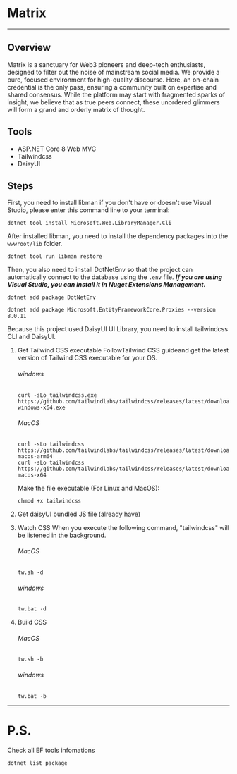# Matrix
---

## Overview
Matrix is a sanctuary for Web3 pioneers and deep-tech enthusiasts, designed to filter out the noise of mainstream social media. We provide a pure, focused environment for high-quality discourse. Here, an on-chain credential is the only pass, ensuring a community built on expertise and shared consensus. While the platform may start with fragmented sparks of insight, we believe that as true peers connect, these unordered glimmers will form a grand and orderly matrix of thought.

## Tools
- ASP\.NET Core 8 Web MVC
- Tailwindcss
- DaisyUI

## Steps
First, you need to install libman if you don't have or doesn't use Visual Studio, please enter this command line to your terminal:
```
dotnet tool install Microsoft.Web.LibraryManager.Cli
```
After installed libman, you need to install the dependency packages into the `wwwroot/lib` folder.
```
dotnet tool run libman restore
```
Then, you also need to install DotNetEnv so that the project can automatically connect to the database using the `.env` file.
<i><b>If you are using Visual Studio, you can install it in Nuget Extensions Management.</b></i>
```
dotnet add package DotNetEnv
```
```
dotnet add package Microsoft.EntityFrameworkCore.Proxies --version 8.0.11
```
Because this project used DaisyUI UI Library, you need to install tailwindcss CLI and DaisyUI.<br>

  1. Get Tailwind CSS executable
  FollowTailwind CSS guideand get the latest version of Tailwind CSS executable for your OS.

      ###### windows
      ```
      curl -sLo tailwindcss.exe https://github.com/tailwindlabs/tailwindcss/releases/latest/download/tailwindcss-windows-x64.exe
      ```
      ###### MacOS
      ```
      curl -sLo tailwindcss https://github.com/tailwindlabs/tailwindcss/releases/latest/download/tailwindcss-macos-arm64
      curl -sLo tailwindcss https://github.com/tailwindlabs/tailwindcss/releases/latest/download/tailwindcss-macos-x64
      ```
      Make the file executable (For Linux and MacOS):
      ```
      chmod +x tailwindcss
      ```

  2. Get daisyUI bundled JS file (already have)
  3. Watch CSS
      When you execute the following command, "tailwindcss" will be listened in the background.
      ###### MacOS
      ```
      tw.sh -d
      ```
      ###### windows
      ```
      tw.bat -d
      ```
  4. Build CSS
      ###### MacOS
      ```
      tw.sh -b
      ```
      ###### windows
      ```
      tw.bat -b
      ```

---
# P.S.

Check all EF tools infomations
```
dotnet list package
```